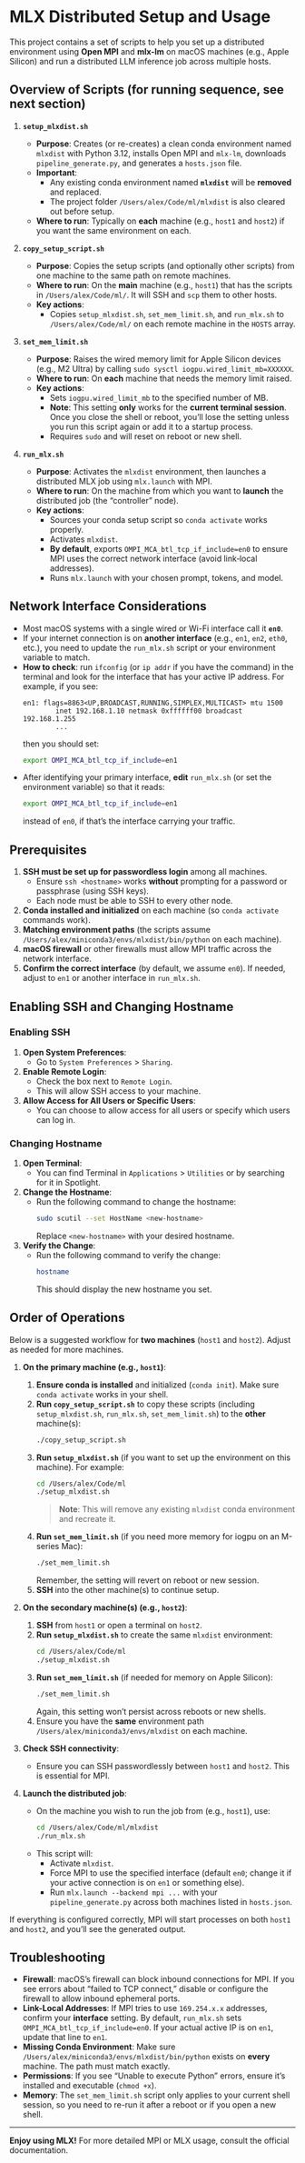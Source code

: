 # MLX Distributed Setup and Usage

This project contains a set of scripts to help you set up a distributed environment using **Open MPI** and **mlx-lm** on macOS machines (e.g., Apple Silicon) and run a distributed LLM inference job across multiple hosts.

## Overview of Scripts (for running sequence, see next section)

1. **`setup_mlxdist.sh`**  
   - **Purpose**: Creates (or re-creates) a clean conda environment named `mlxdist` with Python 3.12, installs Open MPI and `mlx-lm`, downloads `pipeline_generate.py`, and generates a `hosts.json` file.  
   - **Important**:  
     - Any existing conda environment named **`mlxdist`** will be **removed** and replaced.  
     - The project folder `/Users/alex/Code/ml/mlxdist` is also cleared out before setup.  
   - **Where to run**: Typically on **each** machine (e.g., `host1` and `host2`) if you want the same environment on each.

2. **`copy_setup_script.sh`**  
   - **Purpose**: Copies the setup scripts (and optionally other scripts) from one machine to the same path on remote machines.  
   - **Where to run**: On the **main** machine (e.g., `host1`) that has the scripts in `/Users/alex/Code/ml/`. It will SSH and `scp` them to other hosts.  
   - **Key actions**:
     - Copies `setup_mlxdist.sh`, `set_mem_limit.sh`, and `run_mlx.sh` to `/Users/alex/Code/ml/` on each remote machine in the `HOSTS` array.

3. **`set_mem_limit.sh`**  
   - **Purpose**: Raises the wired memory limit for Apple Silicon devices (e.g., M2 Ultra) by calling `sudo sysctl iogpu.wired_limit_mb=XXXXXX`.  
   - **Where to run**: On **each** machine that needs the memory limit raised.  
   - **Key actions**:
     - Sets `iogpu.wired_limit_mb` to the specified number of MB.  
     - **Note**: This setting **only** works for the **current terminal session**. Once you close the shell or reboot, you’ll lose the setting unless you run this script again or add it to a startup process.  
     - Requires `sudo` and will reset on reboot or new shell.

4. **`run_mlx.sh`**  
   - **Purpose**: Activates the `mlxdist` environment, then launches a distributed MLX job using `mlx.launch` with MPI.  
   - **Where to run**: On the machine from which you want to **launch** the distributed job (the “controller” node).  
   - **Key actions**:
     - Sources your conda setup script so `conda activate` works properly.  
     - Activates `mlxdist`.  
     - **By default**, exports `OMPI_MCA_btl_tcp_if_include=en0` to ensure MPI uses the correct network interface (avoid link‐local addresses).  
     - Runs `mlx.launch` with your chosen prompt, tokens, and model.

## Network Interface Considerations

- Most macOS systems with a single wired or Wi-Fi interface call it **`en0`**.  
- If your internet connection is on **another interface** (e.g., `en1`, `en2`, `eth0`, etc.), you need to update the `run_mlx.sh` script or your environment variable to match.  
- **How to check**: run `ifconfig` (or `ip addr` if you have the command) in the terminal and look for the interface that has your active IP address. For example, if you see:
  ```
  en1: flags=8863<UP,BROADCAST,RUNNING,SIMPLEX,MULTICAST> mtu 1500
          inet 192.168.1.10 netmask 0xffffff00 broadcast 192.168.1.255
          ...
  ```
  then you should set:
  ```bash
  export OMPI_MCA_btl_tcp_if_include=en1
  ```
- After identifying your primary interface, **edit** `run_mlx.sh` (or set the environment variable) so that it reads:
  ```bash
  export OMPI_MCA_btl_tcp_if_include=en1
  ```
  instead of `en0`, if that’s the interface carrying your traffic.

## Prerequisites

1. **SSH must be set up for passwordless login** among all machines.  
   - Ensure `ssh <hostname>` works **without** prompting for a password or passphrase (using SSH keys).  
   - Each node must be able to SSH to every other node.  
2. **Conda installed and initialized** on each machine (so `conda activate` commands work).  
3. **Matching environment paths** (the scripts assume `/Users/alex/miniconda3/envs/mlxdist/bin/python` on each machine).  
4. **macOS firewall** or other firewalls must allow MPI traffic across the network interface.  
5. **Confirm the correct interface** (by default, we assume `en0`). If needed, adjust to `en1` or another interface in `run_mlx.sh`.

## Enabling SSH and Changing Hostname

### Enabling SSH

1. **Open System Preferences**:
   - Go to `System Preferences` > `Sharing`.
2. **Enable Remote Login**:
   - Check the box next to `Remote Login`.
   - This will allow SSH access to your machine.
3. **Allow Access for All Users or Specific Users**:
   - You can choose to allow access for all users or specify which users can log in.

### Changing Hostname

1. **Open Terminal**:
   - You can find Terminal in `Applications` > `Utilities` or by searching for it in Spotlight.
2. **Change the Hostname**:
   - Run the following command to change the hostname:
     ```bash
     sudo scutil --set HostName <new-hostname>
     ```
     Replace `<new-hostname>` with your desired hostname.
3. **Verify the Change**:
   - Run the following command to verify the change:
     ```bash
     hostname
     ```
     This should display the new hostname you set.

## Order of Operations

Below is a suggested workflow for **two machines** (`host1` and `host2`). Adjust as needed for more machines.

1. **On the primary machine (e.g., `host1`)**:
   1. **Ensure conda is installed** and initialized (`conda init`). Make sure `conda activate` works in your shell.  
   2. **Run `copy_setup_script.sh`** to copy these scripts (including `setup_mlxdist.sh`, `run_mlx.sh`, `set_mem_limit.sh`) to the **other** machine(s):
      ```bash
      ./copy_setup_script.sh
      ```
   3. **Run `setup_mlxdist.sh`** (if you want to set up the environment on this machine). For example:
      ```bash
      cd /Users/alex/Code/ml
      ./setup_mlxdist.sh
      ```
      > **Note**: This will remove any existing `mlxdist` conda environment and recreate it.  
   4. **Run `set_mem_limit.sh`** (if you need more memory for iogpu on an M-series Mac):
      ```bash
      ./set_mem_limit.sh
      ```
      Remember, the setting will revert on reboot or new session.  
   5. **SSH** into the other machine(s) to continue setup.

2. **On the secondary machine(s) (e.g., `host2`)**:
   1. **SSH** from `host1` or open a terminal on `host2`.  
   2. **Run `setup_mlxdist.sh`** to create the same `mlxdist` environment:
      ```bash
      cd /Users/alex/Code/ml
      ./setup_mlxdist.sh
      ```
   3. **Run `set_mem_limit.sh`** (if needed for memory on Apple Silicon):
      ```bash
      ./set_mem_limit.sh
      ```
      Again, this setting won’t persist across reboots or new shells.  
   4. Ensure you have the **same** environment path `/Users/alex/miniconda3/envs/mlxdist` on each machine.

3. **Check SSH connectivity**:
   - Ensure you can SSH passwordlessly between `host1` and `host2`. This is essential for MPI.  
   
4. **Launch the distributed job**:
   - On the machine you wish to run the job from (e.g., `host1`), use:
     ```bash
     cd /Users/alex/Code/ml/mlxdist
     ./run_mlx.sh
     ```
   - This script will:
     - Activate `mlxdist`.  
     - Force MPI to use the specified interface (default `en0`; change it if your active connection is on `en1` or something else).  
     - Run `mlx.launch --backend mpi ...` with your `pipeline_generate.py` across both machines listed in `hosts.json`.  

If everything is configured correctly, MPI will start processes on both `host1` and `host2`, and you’ll see the generated output.

## Troubleshooting

- **Firewall**: macOS’s firewall can block inbound connections for MPI. If you see errors about “failed to TCP connect,” disable or configure the firewall to allow inbound ephemeral ports.  
- **Link-Local Addresses**: If MPI tries to use `169.254.x.x` addresses, confirm your **interface** setting. By default, `run_mlx.sh` sets `OMPI_MCA_btl_tcp_if_include=en0`. If your actual active IP is on `en1`, update that line to `en1`.  
- **Missing Conda Environment**: Make sure `/Users/alex/miniconda3/envs/mlxdist/bin/python` exists on **every** machine. The path must match exactly.  
- **Permissions**: If you see “Unable to execute Python” errors, ensure it’s installed and executable (`chmod +x`).  
- **Memory**: The `set_mem_limit.sh` script only applies to your current shell session, so you need to re-run it after a reboot or if you open a new shell.

---

**Enjoy using MLX!** For more detailed MPI or MLX usage, consult the official documentation.